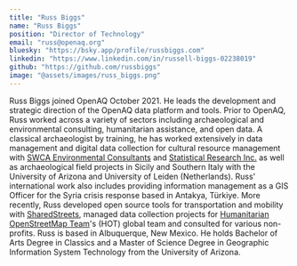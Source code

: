 ```yaml
---
title: "Russ Biggs"
name: "Russ Biggs"
position: "Director of Technology"
email: "russ@openaq.org"
bluesky: "https://bsky.app/profile/russbiggs.com"
linkedin: "https://www.linkedin.com/in/russell-biggs-02238019"
github: "https://github.com/russbiggs"
image: "@assets/images/russ_biggs.png"
---
```


Russ Biggs joined OpenAQ October 2021. He leads the development and strategic
direction of the OpenAQ data platform and tools. Prior to OpenAQ, Russ worked
across a variety of sectors including archaeological and environmental
consulting, humanitarian assistance, and open data. A classical archaeologist by
training, he has worked extensively in data management and digital data
collection for cultural resource management with
[SWCA Environmental Consultants](https://swca.com) and
[Statistical Research Inc.](https://sricrm.com) as well as archaeological field
projects in Sicily and Southern Italy with the University of Arizona and
University of Leiden (Netherlands). Russ' international work also includes
providing information management as a GIS Officer for the Syria crisis response
based in Antakya, Türkiye. More recently, Russ developed open source tools for
transportation and mobility with
[SharedStreets](https://github.com/sharedstreets), managed data collection
projects for [Humanitarian OpenStreetMap Team](https://hotosm.org)'s (HOT)
global team and consulted for various non-profits. Russ is based in Albuquerque,
New Mexico. He holds Bachelor of Arts Degree in Classics and a Master of Science
Degree in Geographic Information System Technology from the University of
Arizona.
